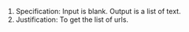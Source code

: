 1. Specification:
Input is blank. Output is a list of text. 
2. Justification:
To get the list of urls.

